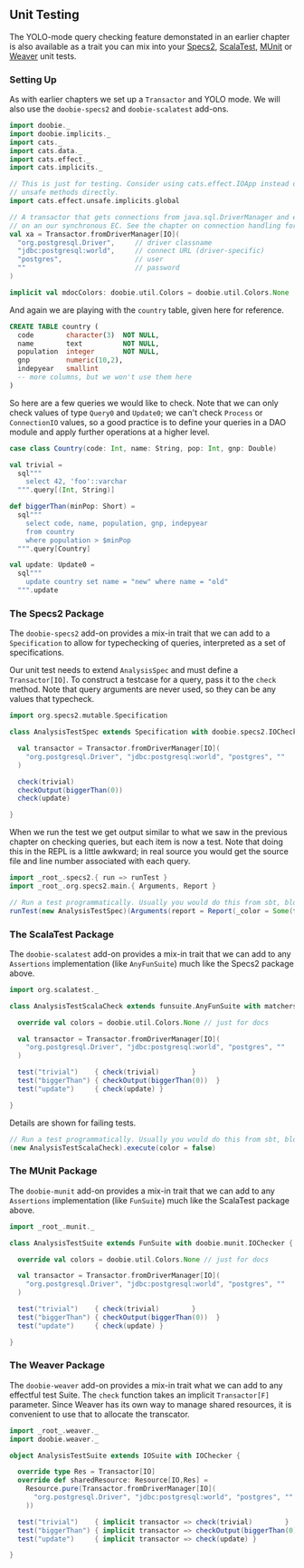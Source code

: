 ## Unit Testing

The YOLO-mode query checking feature demonstated in an earlier chapter is also available as a trait you can mix into your [Specs2](http://etorreborre.github.io/specs2/), [ScalaTest](http://www.scalatest.org/), [MUnit](https://scalameta.org/munit) or [Weaver](https://disneystreaming.github.io/weaver-test/) unit tests.

### Setting Up

As with earlier chapters we set up a `Transactor` and YOLO mode. We will also use the `doobie-specs2` and `doobie-scalatest` add-ons.

```scala mdoc:silent
import doobie._
import doobie.implicits._
import cats._
import cats.data._
import cats.effect._
import cats.implicits._

// This is just for testing. Consider using cats.effect.IOApp instead of calling
// unsafe methods directly.
import cats.effect.unsafe.implicits.global

// A transactor that gets connections from java.sql.DriverManager and executes blocking operations
// on an our synchronous EC. See the chapter on connection handling for more info.
val xa = Transactor.fromDriverManager[IO](
  "org.postgresql.Driver",     // driver classname
  "jdbc:postgresql:world",     // connect URL (driver-specific)
  "postgres",                  // user
  ""                           // password
)
```

```scala mdoc:invisible
implicit val mdocColors: doobie.util.Colors = doobie.util.Colors.None
```

And again we are playing with the `country` table, given here for reference.

```sql
CREATE TABLE country (
  code        character(3)  NOT NULL,
  name        text          NOT NULL,
  population  integer       NOT NULL,
  gnp         numeric(10,2),
  indepyear   smallint
  -- more columns, but we won't use them here
)
```

So here are a few queries we would like to check. Note that we can only check values of type `Query0` and `Update0`; we can't check `Process` or `ConnectionIO` values, so a good practice is to define your queries in a DAO module and apply further operations at a higher level.

```scala mdoc:silent
case class Country(code: Int, name: String, pop: Int, gnp: Double)

val trivial =
  sql"""
    select 42, 'foo'::varchar
  """.query[(Int, String)]

def biggerThan(minPop: Short) =
  sql"""
    select code, name, population, gnp, indepyear
    from country
    where population > $minPop
  """.query[Country]

val update: Update0 =
  sql"""
    update country set name = "new" where name = "old"
  """.update

```

### The Specs2 Package

The `doobie-specs2` add-on provides a mix-in trait that we can add to a `Specification` to allow for typechecking of queries, interpreted as a set of specifications.

Our unit test needs to extend `AnalysisSpec` and must define a `Transactor[IO]`. To construct a testcase for a query, pass it to the `check` method. Note that query arguments are never used, so they can be any values that typecheck.

```scala mdoc:silent
import org.specs2.mutable.Specification

class AnalysisTestSpec extends Specification with doobie.specs2.IOChecker {

  val transactor = Transactor.fromDriverManager[IO](
    "org.postgresql.Driver", "jdbc:postgresql:world", "postgres", ""
  )

  check(trivial)
  checkOutput(biggerThan(0))
  check(update)

}
```

When we run the test we get output similar to what we saw in the previous chapter on checking queries, but each item is now a test. Note that doing this in the REPL is a little awkward; in real source you would get the source file and line number associated with each query.

```scala mdoc
import _root_.specs2.{ run => runTest }
import _root_.org.specs2.main.{ Arguments, Report }

// Run a test programmatically. Usually you would do this from sbt, bloop, etc.
runTest(new AnalysisTestSpec)(Arguments(report = Report(_color = Some(false))))
```

### The ScalaTest Package

The `doobie-scalatest` add-on provides a mix-in trait that we can add to any `Assertions` implementation (like `AnyFunSuite`) much like the Specs2 package above.

```scala mdoc:silent
import org.scalatest._

class AnalysisTestScalaCheck extends funsuite.AnyFunSuite with matchers.must.Matchers with doobie.scalatest.IOChecker {

  override val colors = doobie.util.Colors.None // just for docs

  val transactor = Transactor.fromDriverManager[IO](
    "org.postgresql.Driver", "jdbc:postgresql:world", "postgres", ""
  )

  test("trivial")    { check(trivial)        }
  test("biggerThan") { checkOutput(biggerThan(0))  }
  test("update")     { check(update) }

}
```

Details are shown for failing tests.

```scala mdoc
// Run a test programmatically. Usually you would do this from sbt, bloop, etc.
(new AnalysisTestScalaCheck).execute(color = false)
```

### The MUnit Package

The `doobie-munit` add-on provides a mix-in trait that we can add to any `Assertions` implementation (like `FunSuite`) much like the ScalaTest package above.

```scala mdoc:silent
import _root_.munit._

class AnalysisTestSuite extends FunSuite with doobie.munit.IOChecker {

  override val colors = doobie.util.Colors.None // just for docs

  val transactor = Transactor.fromDriverManager[IO](
    "org.postgresql.Driver", "jdbc:postgresql:world", "postgres", ""
  )

  test("trivial")    { check(trivial)        }
  test("biggerThan") { checkOutput(biggerThan(0))  }
  test("update")     { check(update) }

}
```

### The Weaver Package

The `doobie-weaver` add-on provides a mix-in trait what we can add to any effectful test Suite. 
The `check` function takes an implicit `Transactor[F]` parameter. Since Weaver has its own way 
to manage shared resources, it is convenient to use that to allocate the transcator. 

```scala mdoc:silent
import _root_.weaver._
import doobie.weaver._

object AnalysisTestSuite extends IOSuite with IOChecker {

  override type Res = Transactor[IO]
  override def sharedResource: Resource[IO,Res] = 
    Resource.pure(Transactor.fromDriverManager[IO](
      "org.postgresql.Driver", "jdbc:postgresql:world", "postgres", ""
    ))

  test("trivial")    { implicit transactor => check(trivial)        }
  test("biggerThan") { implicit transactor => checkOutput(biggerThan(0))  }
  test("update")     { implicit transactor => check(update) }

}
```
